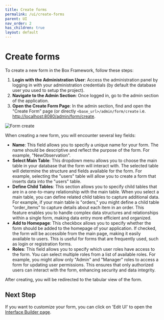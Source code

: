 ```yaml
---
title: Create forms
permalink: /ui/create-forms
parent: UI
nav_order: 2
has_children: true
layout: default
---
```


# Create forms

To create a new form in the Box Framework, follow these steps:

1. **Login with the Administration User**: Access the administration panel by logging in with your administration credentials (by default the database user you used to setup the project).
1. **Navigate to the Admin Section**: Once logged in, go to the admin section of the application.
1. **Open the Create Form Page**: In the admin section, find and open the "Create Form" page (or directly `<base_url>/admin/form/create` i.e. [http://localhost:8080/admin/form/create](http://localhost:8080/admin/form/create).

![Form create](/assets/images/form_create.png)


When creating a new form, you will encounter several key fields:


- **Name**: This field allows you to specify a unique name for your form. The name should be descriptive and reflect the purpose of the form. For example, "NewObservation".
- **Select Main Table**: This dropdown menu allows you to choose the main table in your database that the form will interact with. The selected table will determine the structure and fields available for the form. For example, selecting the "users" table will allow you to create a form that inserts data into the "users" table.
- **Define Child Tables**: This section allows you to specify child tables that are in a one-to-many relationship with the main table. When you select a main table, you can define related child tables to capture additional data. For example, if your main table is "orders," you might define a child table "order_items" to capture details about each item in an order. This feature enables you to handle complex data structures and relationships within a single form, making data entry more efficient and organized.
- **Add to Homepage**: This checkbox allows you to specify whether the form should be added to the homepage of your application. If checked, the form will be accessible from the main page, making it easily available to users. This is useful for forms that are frequently used, such as login or registration forms.
- **Roles**: This field allows you to specify which user roles have access to the form. You can select multiple roles from a list of available roles. For example, you might allow only "Admin" and "Manager" roles to access a form for updating user permissions. This ensures that only authorized users can interact with the form, enhancing security and data integrity.


After creating, you will be redirected to the tabular view of the form.

## Next Step
If you want to customize your form, you can click on 'Edit UI' to open the [Interface Builder page](/ui/interface-builder).